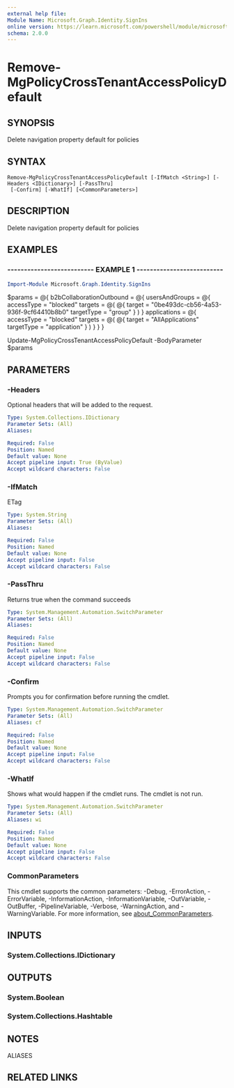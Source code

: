 ```yaml
---
external help file:
Module Name: Microsoft.Graph.Identity.SignIns
online version: https://learn.microsoft.com/powershell/module/microsoft.graph.identity.signins/remove-mgpolicycrosstenantaccesspolicydefault
schema: 2.0.0
---
```


# Remove-MgPolicyCrossTenantAccessPolicyDefault

## SYNOPSIS
Delete navigation property default for policies

## SYNTAX

```
Remove-MgPolicyCrossTenantAccessPolicyDefault [-IfMatch <String>] [-Headers <IDictionary>] [-PassThru]
 [-Confirm] [-WhatIf] [<CommonParameters>]
```

## DESCRIPTION
Delete navigation property default for policies

## EXAMPLES

### -------------------------- EXAMPLE 1 --------------------------
```powershell
Import-Module Microsoft.Graph.Identity.SignIns
```

$params = @{
	b2bCollaborationOutbound = @{
		usersAndGroups = @{
			accessType = "blocked"
			targets = @(
				@{
					target = "0be493dc-cb56-4a53-936f-9cf64410b8b0"
					targetType = "group"
				}
			)
		}
		applications = @{
			accessType = "blocked"
			targets = @(
				@{
					target = "AllApplications"
					targetType = "application"
				}
			)
		}
	}
}

Update-MgPolicyCrossTenantAccessPolicyDefault -BodyParameter $params

## PARAMETERS

### -Headers
Optional headers that will be added to the request.

```yaml
Type: System.Collections.IDictionary
Parameter Sets: (All)
Aliases:

Required: False
Position: Named
Default value: None
Accept pipeline input: True (ByValue)
Accept wildcard characters: False
```

### -IfMatch
ETag

```yaml
Type: System.String
Parameter Sets: (All)
Aliases:

Required: False
Position: Named
Default value: None
Accept pipeline input: False
Accept wildcard characters: False
```

### -PassThru
Returns true when the command succeeds

```yaml
Type: System.Management.Automation.SwitchParameter
Parameter Sets: (All)
Aliases:

Required: False
Position: Named
Default value: None
Accept pipeline input: False
Accept wildcard characters: False
```

### -Confirm
Prompts you for confirmation before running the cmdlet.

```yaml
Type: System.Management.Automation.SwitchParameter
Parameter Sets: (All)
Aliases: cf

Required: False
Position: Named
Default value: None
Accept pipeline input: False
Accept wildcard characters: False
```

### -WhatIf
Shows what would happen if the cmdlet runs.
The cmdlet is not run.

```yaml
Type: System.Management.Automation.SwitchParameter
Parameter Sets: (All)
Aliases: wi

Required: False
Position: Named
Default value: None
Accept pipeline input: False
Accept wildcard characters: False
```

### CommonParameters
This cmdlet supports the common parameters: -Debug, -ErrorAction, -ErrorVariable, -InformationAction, -InformationVariable, -OutVariable, -OutBuffer, -PipelineVariable, -Verbose, -WarningAction, and -WarningVariable. For more information, see [about_CommonParameters](http://go.microsoft.com/fwlink/?LinkID=113216).

## INPUTS

### System.Collections.IDictionary

## OUTPUTS

### System.Boolean

### System.Collections.Hashtable

## NOTES

ALIASES

## RELATED LINKS

